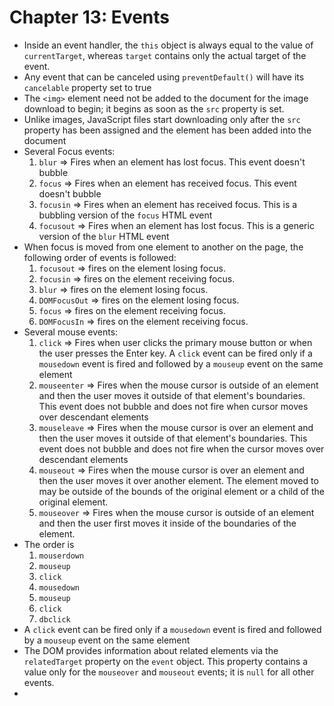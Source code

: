 # Chapter 13: Events

* Inside an event handler, the `this` object is always equal to the value of `currentTarget`, whereas `target` contains only the actual target of the event.
* Any event that can be canceled using `preventDefault()` will have its `cancelable` property set to true
* The `<img>` element need not be added to the document for the image download to begin; it begins as soon as the `src` property is set.
* Unlike images, JavaScript files start downloading only after the `src` property has been assigned and the element has been added into the document
* Several Focus events:
  1. `blur` => Fires when an element has lost focus. This event doesn't bubble
  2. `focus` => Fires when an element has received focus. This event doesn't bubble
  3. `focusin` => Fires when an element has received focus. This is a bubbling version of the `focus` HTML event
  4. `focusout` => Fires when an element has lost focus. This is a generic version of the `blur` HTML event
* When focus is moved from one element to another on the page, the following order of events is followed:
  1. `focusout` => fires on the element losing focus.
  2. `focusin` => fires on the element receiving focus.
  3. `blur` => fires on the element losing focus.
  4. `DOMFocusOut` => fires on the element losing focus.
  5. `focus` => fires on the element receiving focus.
  6. `DOMFocusIn` => fires on the element receiving focus.
* Several mouse events:
  1. `click` => Fires when user clicks the primary mouse button or when the user presses the Enter key. A `click` event can be fired only if a `mousedown` event is fired and followed by a `mouseup` event on the same element
  2. `mouseenter` => Fires when the mouse cursor is outside of an element and then the user moves it outside of that element's boundaries. This event does not bubble and does not fire when cursor moves over descendant elements
  3. `mouseleave` => Fires when the mouse cursor is over an element and then the user moves it outside of that element's boundaries. This event does not bubble and does not fire when the cursor moves over descendant elements
  4. `mouseout` => Fires when the mouse cursor is over an element and then the user moves it over another element. The element moved to may be outside of the bounds of the original element or a child of the original element. 
  5. `mouseover` => Fires when the mouse cursor is outside of an element and then the user first moves it inside of the boundaries of the element. 
* The order is 
  1. `mouserdown`
  2. `mouseup`
  3. `click`
  4. `mousedown`
  5. `mouseup`
  6. `click`
  7. `dbclick`
* A `click` event can be fired only if a `mousedown` event is fired and followed by a `mouseup` event on the same element
* The DOM provides information about related elements via the `relatedTarget` property on the `event` object. This property contains a value only for the `mouseover` and `mouseout` events; it is `null` for all other events.
* 